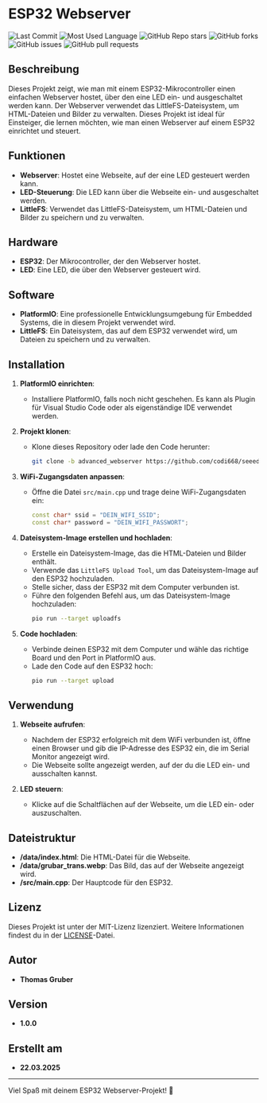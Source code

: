 # ESP32 Webserver

![Last Commit](https://img.shields.io/github/last-commit/codi668/seeed_studio_esp32c3)
![Most Used Language](https://img.shields.io/github/languages/top/codi668/seeed_studio_esp32c3)
![GitHub Repo stars](https://img.shields.io/github/stars/codi668/seeed_studio_esp32c3?style=social)
![GitHub forks](https://img.shields.io/github/forks/codi668/seeed_studio_esp32c3?style=social)
![GitHub issues](https://img.shields.io/github/issues/codi668/seeed_studio_esp32c3)
![GitHub pull requests](https://img.shields.io/github/issues-pr/codi668/seeed_studio_esp32c3)


## Beschreibung
Dieses Projekt zeigt, wie man mit einem ESP32-Mikrocontroller einen einfachen Webserver hostet, über den eine LED ein- und ausgeschaltet werden kann. Der Webserver verwendet das LittleFS-Dateisystem, um HTML-Dateien und Bilder zu verwalten. Dieses Projekt ist ideal für Einsteiger, die lernen möchten, wie man einen Webserver auf einem ESP32 einrichtet und steuert.

## Funktionen
- **Webserver**: Hostet eine Webseite, auf der eine LED gesteuert werden kann.
- **LED-Steuerung**: Die LED kann über die Webseite ein- und ausgeschaltet werden.
- **LittleFS**: Verwendet das LittleFS-Dateisystem, um HTML-Dateien und Bilder zu speichern und zu verwalten.

## Hardware
- **ESP32**: Der Mikrocontroller, der den Webserver hostet.
- **LED**: Eine LED, die über den Webserver gesteuert wird.

## Software
- **PlatformIO**: Eine professionelle Entwicklungsumgebung für Embedded Systems, die in diesem Projekt verwendet wird.
- **LittleFS**: Ein Dateisystem, das auf dem ESP32 verwendet wird, um Dateien zu speichern und zu verwalten.

## Installation
1. **PlatformIO einrichten**:
   - Installiere PlatformIO, falls noch nicht geschehen. Es kann als Plugin für Visual Studio Code oder als eigenständige IDE verwendet werden.

2. **Projekt klonen**:
   - Klone dieses Repository oder lade den Code herunter:
     ```bash
     git clone -b advanced_webserver https://github.com/codi668/seeed_studio_esp32c3.git
     ```

3. **WiFi-Zugangsdaten anpassen**:
   - Öffne die Datei `src/main.cpp` und trage deine WiFi-Zugangsdaten ein:
     ```cpp
     const char* ssid = "DEIN_WIFI_SSID";
     const char* password = "DEIN_WIFI_PASSWORT";
     ```

4. **Dateisystem-Image erstellen und hochladen**:
   - Erstelle ein Dateisystem-Image, das die HTML-Dateien und Bilder enthält.
   - Verwende das `LittleFS Upload Tool`, um das Dateisystem-Image auf den ESP32 hochzuladen.
   - Stelle sicher, dass der ESP32 mit dem Computer verbunden ist.
   - Führe den folgenden Befehl aus, um das Dateisystem-Image hochzuladen:
     ```bash
     pio run --target uploadfs
     ```

5. **Code hochladen**:
   - Verbinde deinen ESP32 mit dem Computer und wähle das richtige Board und den Port in PlatformIO aus.
   - Lade den Code auf den ESP32 hoch:
     ```bash
     pio run --target upload
     ```

## Verwendung
1. **Webseite aufrufen**:
   - Nachdem der ESP32 erfolgreich mit dem WiFi verbunden ist, öffne einen Browser und gib die IP-Adresse des ESP32 ein, die im Serial Monitor angezeigt wird.
   - Die Webseite sollte angezeigt werden, auf der du die LED ein- und ausschalten kannst.

2. **LED steuern**:
   - Klicke auf die Schaltflächen auf der Webseite, um die LED ein- oder auszuschalten.

## Dateistruktur
- **/data/index.html**: Die HTML-Datei für die Webseite.
- **/data/grubar_trans.webp**: Das Bild, das auf der Webseite angezeigt wird.
- **/src/main.cpp**: Der Hauptcode für den ESP32.

## Lizenz
Dieses Projekt ist unter der MIT-Lizenz lizenziert. Weitere Informationen findest du in der [LICENSE](LICENSE)-Datei.

## Autor
- **Thomas Gruber**

## Version
- **1.0.0**

## Erstellt am
- **22.03.2025**

---

Viel Spaß mit deinem ESP32 Webserver-Projekt! 🚀
